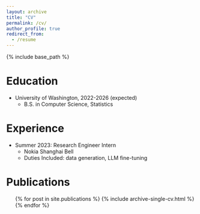 ```yaml
---
layout: archive
title: "CV"
permalink: /cv/
author_profile: true
redirect_from:
  - /resume
---
```


{% include base_path %}

Education
======
* University of Washington, 2022-2026 (expected)
  * B.S. in Computer Science, Statistics

Experience
======
* Summer 2023: Research Engineer Intern
  * Nokia Shanghai Bell
  * Duties Included: data generation, LLM fine-tuning

Publications
======
  <ul>{% for post in site.publications %}
    {% include archive-single-cv.html %}
  {% endfor %}</ul>
